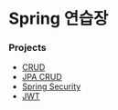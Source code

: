 # Spring 연습장

### Projects

* [CRUD](https://github.com/HanHyunsoo/springStorage/tree/main/Projects/CRUD)
* [JPA CRUD](https://github.com/HanHyunsoo/springStorage/tree/main/Projects/JPA)
* [Spring Security](https://github.com/HanHyunsoo/springStorage/tree/main/Projects/Security)
* [JWT](https://github.com/HanHyunsoo/springStorage/tree/main/Projects/JWT)